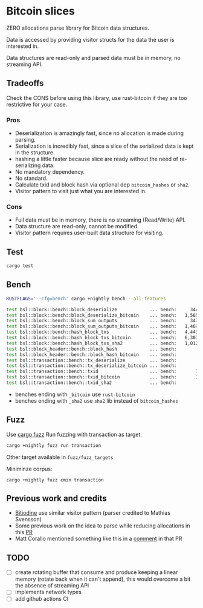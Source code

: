 
# Bitcoin slices

ZERO allocations parse library for Bitcoin data structures.

Data is accessed by providing visitor structs for the data the user is interested in.

Data structures are read-only and parsed data must be in memory, no streaming API.

## Tradeoffs

Check the CONS before using this library, use rust-bitcoin if they are too restrictive for your case.

### Pros

* Deserialization is amazingly fast, since no allocation is made during parsing.
* Serialization is incredibly fast, since a slice of the serialized data is kept in the structure.
* hashing a little faster because slice are ready without the need of re-serializing data.
* No mandatory dependency.
* No standard.
* Calculate txid and block hash via optional dep `bitcoin_hashes` or `sha2`.
* Visitor pattern to visit just what you are interested in.

### Cons

* Full data must be in memory, there is no streaming (Read/Write) API.
* Data structure are read-only, cannot be modified.
* Visitor pattern requires user-built data structure for visiting.

## Test

```sh
cargo test
```

## Bench

```sh
RUSTFLAGS='--cfg=bench' cargo +nightly bench --all-features
```

```sh
test bsl::block::bench::block_deserialize            ... bench:     344,768 ns/iter (+/- 683)
test bsl::block::bench::block_deserialize_bitcoin    ... bench:   1,565,341 ns/iter (+/- 174,542)
test bsl::block::bench::block_sum_outputs            ... bench:     347,763 ns/iter (+/- 2,027)
test bsl::block::bench::block_sum_outputs_bitcoin    ... bench:   1,469,288 ns/iter (+/- 143,139)
test bsl::block::bench::hash_block_txs               ... bench:   4,443,346 ns/iter (+/- 88,908)
test bsl::block::bench::hash_block_txs_bitcoin       ... bench:   6,303,477 ns/iter (+/- 45,197)
test bsl::block::bench::hash_block_txs_sha2          ... bench:   1,012,167 ns/iter (+/- 1,492)
test bsl::block_header::bench::block_hash            ... bench:         734 ns/iter (+/- 4)
test bsl::block_header::bench::block_hash_bitcoin    ... bench:         800 ns/iter (+/- 6)
test bsl::transaction::bench::tx_deserialize         ... bench:          58 ns/iter (+/- 1)
test bsl::transaction::bench::tx_deserialize_bitcoin ... bench:         139 ns/iter (+/- 2)
test bsl::transaction::bench::txid                   ... bench:       1,223 ns/iter (+/- 1)
test bsl::transaction::bench::txid_bitcoin           ... bench:       1,358 ns/iter (+/- 8)
test bsl::transaction::bench::txid_sha2              ... bench:         196 ns/iter (+/- 0)
```

* benches ending with `_bitcoin` use `rust-bitcoin`
* benches ending with `_sha2` use `sha2` lib instead of `bitcoin_hashes`

## Fuzz

Use [cargo fuzz](https://github.com/rust-fuzz/cargo-fuzz)
Run fuzzing with transaction as target.

```sh
cargo +nightly fuzz run transaction
```

Other target available in `fuzz/fuzz_targets`


Miniminze corpus:
```
cargo +nightly fuzz cmin transaction
```

## Previous work and credits

* [Bitiodine](https://github.com/mikispag/bitiodine) use similar visitor pattern (parser credited to Mathias Svensson) 
* Some previous work on the idea to parse while reducing allocations in this [PR](https://github.com/rust-bitcoin/rust-bitcoin/pull/672)
* Matt Corallo mentioned something like this in a [comment](https://github.com/rust-bitcoin/rust-bitcoin/pull/672#pullrequestreview-769198159) in that PR

## TODO

- [ ] create rotating buffer that consume and produce keeping a linear memory (rotate back when it can't append), 
this would overcome a bit the absence of streaming API
- [ ] implements network types
- [ ] add github actions CI